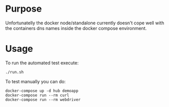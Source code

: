 # Purpose

Unfortunatelly the docker node/standalone currently doesn't cope well with the containers dns names inside the docker compose environment.


# Usage

To run the automated test execute:
```shell
./run.sh
```

To test manually you can do:
```shell
docker-compose up -d hub demoapp
docker-compose run --rm curl
docker-compose run --rm webdriver
```
